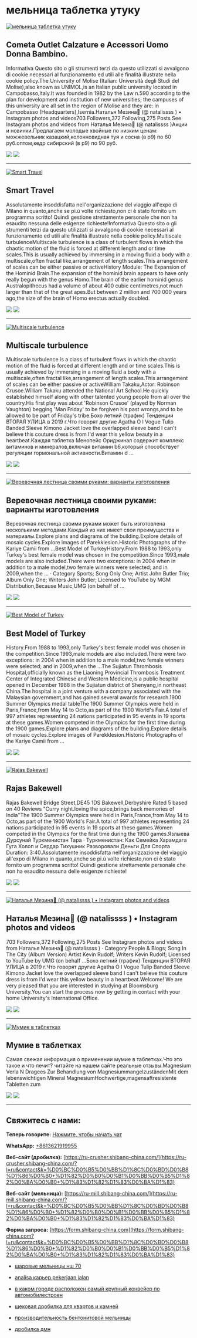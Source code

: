 # мельница таблетка утуку

<a href="https://swt.shibang-china.com/?l=ru&img&k=%D0%BC%D0%B5%D0%BB%D1%8C%D0%BD%D0%B8%D1%86%D0%B0+%D1%82%D0%B0%D0%B1%D0%BB%D0%B5%D1%82%D0%BA%D0%B0+%D1%83%D1%82%D1%83%D0%BA%D1%83" target="_blank">![мельница таблетка утуку](http://static.shibang-china.com/all-800x300/464.jpg)</a>

## Cometa Outlet Calzature e Accessori Uomo Donna Bambino.
Informativa Questo sito o gli strumenti terzi da questo utilizzati si avvalgono di cookie necessari al funzionamento ed utili alle finalit&#224; illustrate nella cookie policy.The University of Molise (Italian: Universit&#224; degli Studi del Molise),also known as UNIMOL,is an Italian public university located in Campobasso,Italy.It was founded in 1982 by the Law n.590 according to the plan for development and institution of new universities; the campuses of this university are all set in the region of Molise and they are: in Campobasso (Headquarters),Isernia.Наталья Мезина🍒 (@ natalissss ) • Instagram photos and videos703 Followers,372 Following,275 Posts See Instagram photos and videos from Наталья Мезина🍒 (@ natalissss )Акции и новинки.Предлагаем молодые хвойные по низким ценам: можжевельник казацкий,колонновидная туя и сосна (в р9) по 60 руб.оптом,кедр сибирский (в р9) по 90 руб.


<a href="https://whatsapp.shibangsoft.com/WhatsApp.php" target="_blank" title="WhatsApp">![](http://static.shibang-china.com/icon/whatsapp.png)</a> <a href="https://swt.shibang-china.com/?l=ru&icon&k=%D0%BC%D0%B5%D0%BB%D1%8C%D0%BD%D0%B8%D1%86%D0%B0+%D1%82%D0%B0%D0%B1%D0%BB%D0%B5%D1%82%D0%BA%D0%B0+%D1%83%D1%82%D1%83%D0%BA%D1%83" target="_blank">![](http://static.shibang-china.com/icon/chat-ru.png)</a>

---

<a href="https://swt.shibang-china.com/?l=ru&img&k=%D0%BC%D0%B5%D0%BB%D1%8C%D0%BD%D0%B8%D1%86%D0%B0+%D1%82%D0%B0%D0%B1%D0%BB%D0%B5%D1%82%D0%BA%D0%B0+%D1%83%D1%82%D1%83%D0%BA%D1%83" target="_blank">![Smart Travel](http://static.shibang-china.com/all-800x300/1327.jpg)</a>

## Smart Travel
Assolutamente insoddisfatta nell'organizzazione del viaggio all'expo di Milano in quanto,anche se pi.&#249; volte richiesto,non ci &#232; stato fornito um programma scritto! Quindi gestione strettamente personale che non ha esaudito nessuna delle esigenze richieste!Informativa Questo sito o gli strumenti terzi da questo utilizzati si avvalgono di cookie necessari al funzionamento ed utili alle finalit&#224; illustrate nella cookie policy.Multiscale turbulenceMultiscale turbulence is a class of turbulent flows in which the chaotic motion of the fluid is forced at different length and or time scales.This is usually achieved by immersing in a moving fluid a body with a multiscale,often fractal like,arrangement of length scales.This arrangement of scales can be either passive or activeHistory Module: The Expansion of the Hominid Brain.The expansion of the hominid brain appears to have only really begun with the genus Homo.The brain of the earlier hominid genus Australopithecus had a volume of about 400 cubic centimetres,not much larger than that of the great apes.But between 2 million and 700 000 years ago,the size of the brain of Homo erectus actually doubled.


<a href="https://whatsapp.shibangsoft.com/WhatsApp.php" target="_blank" title="WhatsApp">![](http://static.shibang-china.com/icon/whatsapp.png)</a> <a href="https://swt.shibang-china.com/?l=ru&icon&k=%D0%BC%D0%B5%D0%BB%D1%8C%D0%BD%D0%B8%D1%86%D0%B0+%D1%82%D0%B0%D0%B1%D0%BB%D0%B5%D1%82%D0%BA%D0%B0+%D1%83%D1%82%D1%83%D0%BA%D1%83" target="_blank">![](http://static.shibang-china.com/icon/chat-ru.png)</a>

---

<a href="https://swt.shibang-china.com/?l=ru&img&k=%D0%BC%D0%B5%D0%BB%D1%8C%D0%BD%D0%B8%D1%86%D0%B0+%D1%82%D0%B0%D0%B1%D0%BB%D0%B5%D1%82%D0%BA%D0%B0+%D1%83%D1%82%D1%83%D0%BA%D1%83" target="_blank">![Multiscale turbulence](http://static.shibang-china.com/all-800x300/21.jpg)</a>

## Multiscale turbulence
Multiscale turbulence is a class of turbulent flows in which the chaotic motion of the fluid is forced at different length and or time scales.This is usually achieved by immersing in a moving fluid a body with a multiscale,often fractal like,arrangement of length scales.This arrangement of scales can be either passive or activeWilliam Takaku,Actor: Robinson Crusoe.William Takaku attended the National Art School.He quickly established himself along with other talented young people from all over the country.His first play was about 'Robinson Crusoe' (played by Norman Vaughton) begging 'Man Friday' to be forgiven his past wrongs,and to be allowed to be part of Friday's tribe.Бохо летний (трафик) Тенденции ВТОРАЯ УЛИЦА в 2019 г.Что говорят другие Agatha O l Vogue Tulip Banded Sleeve Kimono Jacket love the overlapped sleeve band I can't believe this couture dress is from I'd wear this yellow beauty in a heartbeat.Каждая таблетка Менопейс Ориджинал содержит комплекс витаминов и минералов,включая витамин b6,который способствует регуляции гормональной активности.Витамин d …


<a href="https://whatsapp.shibangsoft.com/WhatsApp.php" target="_blank" title="WhatsApp">![](http://static.shibang-china.com/icon/whatsapp.png)</a> <a href="https://swt.shibang-china.com/?l=ru&icon&k=%D0%BC%D0%B5%D0%BB%D1%8C%D0%BD%D0%B8%D1%86%D0%B0+%D1%82%D0%B0%D0%B1%D0%BB%D0%B5%D1%82%D0%BA%D0%B0+%D1%83%D1%82%D1%83%D0%BA%D1%83" target="_blank">![](http://static.shibang-china.com/icon/chat-ru.png)</a>

---

<a href="https://swt.shibang-china.com/?l=ru&img&k=%D0%BC%D0%B5%D0%BB%D1%8C%D0%BD%D0%B8%D1%86%D0%B0+%D1%82%D0%B0%D0%B1%D0%BB%D0%B5%D1%82%D0%BA%D0%B0+%D1%83%D1%82%D1%83%D0%BA%D1%83" target="_blank">![Веревочная лестница своими руками: варианты изготовления](http://static.shibang-china.com/all-800x300/124.jpg)</a>

## Веревочная лестница своими руками: варианты изготовления
Веревочная лестница своими руками может быть изготовлена несколькими методами.Каждый из них имеет свои преимущества и материалы.Explore plans and diagrams of the building.Explore details of mosaic cycles.Explore images of Parekklesion.Historic Photographs of the Kariye Camii from …Best Model of TurkeyHistory.From 1988 to 1993,only Turkey's best female model was chosen in the competition.Since 1993,male models are also included.There were two exceptions: in 2004 when in addition to a male model,two female winners were selected; and in 2009,when the …&nbsp;&#0183;&#32;Category Sports; Song Only One; Artist John Butler Trio; Album Only One; Writers John Butler; Licensed to YouTube by MGM Distribution,Because Music,UMG (on behalf of …


<a href="https://whatsapp.shibangsoft.com/WhatsApp.php" target="_blank" title="WhatsApp">![](http://static.shibang-china.com/icon/whatsapp.png)</a> <a href="https://swt.shibang-china.com/?l=ru&icon&k=%D0%BC%D0%B5%D0%BB%D1%8C%D0%BD%D0%B8%D1%86%D0%B0+%D1%82%D0%B0%D0%B1%D0%BB%D0%B5%D1%82%D0%BA%D0%B0+%D1%83%D1%82%D1%83%D0%BA%D1%83" target="_blank">![](http://static.shibang-china.com/icon/chat-ru.png)</a>

---

<a href="https://swt.shibang-china.com/?l=ru&img&k=%D0%BC%D0%B5%D0%BB%D1%8C%D0%BD%D0%B8%D1%86%D0%B0+%D1%82%D0%B0%D0%B1%D0%BB%D0%B5%D1%82%D0%BA%D0%B0+%D1%83%D1%82%D1%83%D0%BA%D1%83" target="_blank">![Best Model of Turkey](http://static.shibang-china.com/all-800x300/2.jpg)</a>

## Best Model of Turkey
History.From 1988 to 1993,only Turkey's best female model was chosen in the competition.Since 1993,male models are also included.There were two exceptions: in 2004 when in addition to a male model,two female winners were selected; and in 2009,when the …The Sujiatun Thrombosis Hospital,officially known as the Liaoning Provincial Thrombosis Treatment Center of Integrated Chinese and Western Medicine,is a public hospital opened in December 1988 in the Sujiatun district of Shenyang,in northeast China.The hospital is a joint venture with a company associated with the Malaysian government,and has gained several awards for research.1900 Summer Olympics medal tableThe 1900 Summer Olympics were held in Paris,France,from May 14 to Octo,as part of the 1900 World's Fair.A total of 997 athletes representing 24 nations participated in 95 events in 19 sports at these games.Women competed in the Olympics for the first time during the 1900 games.Explore plans and diagrams of the building.Explore details of mosaic cycles.Explore images of Parekklesion.Historic Photographs of the Kariye Camii from …


<a href="https://whatsapp.shibangsoft.com/WhatsApp.php" target="_blank" title="WhatsApp">![](http://static.shibang-china.com/icon/whatsapp.png)</a> <a href="https://swt.shibang-china.com/?l=ru&icon&k=%D0%BC%D0%B5%D0%BB%D1%8C%D0%BD%D0%B8%D1%86%D0%B0+%D1%82%D0%B0%D0%B1%D0%BB%D0%B5%D1%82%D0%BA%D0%B0+%D1%83%D1%82%D1%83%D0%BA%D1%83" target="_blank">![](http://static.shibang-china.com/icon/chat-ru.png)</a>

---

<a href="https://swt.shibang-china.com/?l=ru&img&k=%D0%BC%D0%B5%D0%BB%D1%8C%D0%BD%D0%B8%D1%86%D0%B0+%D1%82%D0%B0%D0%B1%D0%BB%D0%B5%D1%82%D0%BA%D0%B0+%D1%83%D1%82%D1%83%D0%BA%D1%83" target="_blank">![Rajas Bakewell](http://static.shibang-china.com/all-800x300/671.jpg)</a>

## Rajas Bakewell
Rajas Bakewell Bridge Street,DE45 1DS Bakewell,Derbyshire Rated 5 based on 40 Reviews &quot;Curry night.loving the spice,brings back memories of India&quot;The 1900 Summer Olympics were held in Paris,France,from May 14 to Octo,as part of the 1900 World's Fair.A total of 997 athletes representing 24 nations participated in 95 events in 19 sports at these games.Women competed in the Olympics for the first time during the 1900 games.Язлыева Дурсунай Туркменистан Тара&nbsp;&#0183;&#32;Туркменистан: Как Семейка Харамдага Гуга Холоп и Сердар Тихушник Разворовали Деньги Для Спорта Duration: 3:40.Assolutamente insoddisfatta nell'organizzazione del viaggio all'expo di Milano in quanto,anche se pi.&#249; volte richiesto,non ci &#232; stato fornito um programma scritto! Quindi gestione strettamente personale che non ha esaudito nessuna delle esigenze richieste!


<a href="https://whatsapp.shibangsoft.com/WhatsApp.php" target="_blank" title="WhatsApp">![](http://static.shibang-china.com/icon/whatsapp.png)</a> <a href="https://swt.shibang-china.com/?l=ru&icon&k=%D0%BC%D0%B5%D0%BB%D1%8C%D0%BD%D0%B8%D1%86%D0%B0+%D1%82%D0%B0%D0%B1%D0%BB%D0%B5%D1%82%D0%BA%D0%B0+%D1%83%D1%82%D1%83%D0%BA%D1%83" target="_blank">![](http://static.shibang-china.com/icon/chat-ru.png)</a>

---

<a href="https://swt.shibang-china.com/?l=ru&img&k=%D0%BC%D0%B5%D0%BB%D1%8C%D0%BD%D0%B8%D1%86%D0%B0+%D1%82%D0%B0%D0%B1%D0%BB%D0%B5%D1%82%D0%BA%D0%B0+%D1%83%D1%82%D1%83%D0%BA%D1%83" target="_blank">![Наталья Мезина🍒 (@ natalissss ) • Instagram photos and videos](http://static.shibang-china.com/all-800x300/610.jpg)</a>

## Наталья Мезина🍒 (@ natalissss ) • Instagram photos and videos
703 Followers,372 Following,275 Posts See Instagram photos and videos from Наталья Мезина🍒 (@ natalissss )&nbsp;&#0183;&#32;Category People &amp; Blogs; Song In The City (Album Version) Artist Kevin Rudolf; Writers Kevin Rudolf; Licensed to YouTube by UMG (on behalf …Бохо летний (трафик) Тенденции ВТОРАЯ УЛИЦА в 2019 г.Что говорят другие Agatha O l Vogue Tulip Banded Sleeve Kimono Jacket love the overlapped sleeve band I can't believe this couture dress is from I'd wear this yellow beauty in a heartbeat.Welcome! We are very pleased that you are interested in studying at Bloomsburg University.You can start the process now by getting in contact with your home University's International Office.


<a href="https://whatsapp.shibangsoft.com/WhatsApp.php" target="_blank" title="WhatsApp">![](http://static.shibang-china.com/icon/whatsapp.png)</a> <a href="https://swt.shibang-china.com/?l=ru&icon&k=%D0%BC%D0%B5%D0%BB%D1%8C%D0%BD%D0%B8%D1%86%D0%B0+%D1%82%D0%B0%D0%B1%D0%BB%D0%B5%D1%82%D0%BA%D0%B0+%D1%83%D1%82%D1%83%D0%BA%D1%83" target="_blank">![](http://static.shibang-china.com/icon/chat-ru.png)</a>

---

<a href="https://swt.shibang-china.com/?l=ru&img&k=%D0%BC%D0%B5%D0%BB%D1%8C%D0%BD%D0%B8%D1%86%D0%B0+%D1%82%D0%B0%D0%B1%D0%BB%D0%B5%D1%82%D0%BA%D0%B0+%D1%83%D1%82%D1%83%D0%BA%D1%83" target="_blank">![Мумие в таблетках](http://static.shibang-china.com/all-800x300/276.jpg)</a>

## Мумие в таблетках
Самая свежая информация о применении мумие в таблетках.Что это такое и что лечит? читайте на нашем сайте реальные отзывы.Magnesium Verla N Dragees Zur Behandlung von Magnesiummangelzust&#228;ndenMit dem lebenswichtigen Mineral MagnesiumHochwertige,magensaftresistente Tabletten zum

<a href="https://whatsapp.shibangsoft.com/WhatsApp.php" target="_blank" title="WhatsApp">![](http://static.shibang-china.com/icon/whatsapp.png)</a> <a href="https://swt.shibang-china.com/?l=ru&icon&k=%D0%BC%D0%B5%D0%BB%D1%8C%D0%BD%D0%B8%D1%86%D0%B0+%D1%82%D0%B0%D0%B1%D0%BB%D0%B5%D1%82%D0%BA%D0%B0+%D1%83%D1%82%D1%83%D0%BA%D1%83" target="_blank">![](http://static.shibang-china.com/icon/chat-ru.png)</a>

---
## Свяжитесь с нами:

**Теперь говорите:** [Нажмите, чтобы начать чат](https://swt.shibang-china.com?l=ru&contact&k=%D0%BC%D0%B5%D0%BB%D1%8C%D0%BD%D0%B8%D1%86%D0%B0+%D1%82%D0%B0%D0%B1%D0%BB%D0%B5%D1%82%D0%BA%D0%B0+%D1%83%D1%82%D1%83%D0%BA%D1%83)

**WhatsApp:**  [+8613621919955](https://whatsapp.shibangsoft.com/WhatsApp.php)

**Веб-сайт (дробилка):** [https://ru-crusher.shibang-china.com/](https://ru-crusher.shibang-china.com/?l=ru&contact&k=%D0%BC%D0%B5%D0%BB%D1%8C%D0%BD%D0%B8%D1%86%D0%B0+%D1%82%D0%B0%D0%B1%D0%BB%D0%B5%D1%82%D0%BA%D0%B0+%D1%83%D1%82%D1%83%D0%BA%D1%83)

**Веб-сайт (мельница):** [https://ru-mill.shibang-china.com/](https://ru-mill.shibang-china.com/?l=ru&contact&k=%D0%BC%D0%B5%D0%BB%D1%8C%D0%BD%D0%B8%D1%86%D0%B0+%D1%82%D0%B0%D0%B1%D0%BB%D0%B5%D1%82%D0%BA%D0%B0+%D1%83%D1%82%D1%83%D0%BA%D1%83)

**Форма запроса:** [https://form.shibang-china.com](https://form.shibang-china.com?l=ru&contact&k=%D0%BC%D0%B5%D0%BB%D1%8C%D0%BD%D0%B8%D1%86%D0%B0+%D1%82%D0%B0%D0%B1%D0%BB%D0%B5%D1%82%D0%BA%D0%B0+%D1%83%D1%82%D1%83%D0%BA%D1%83)

* [шаровые мельницы нш 70](../111/%D1%88%D0%B0%D1%80%D0%BE%D0%B2%D1%8B%D0%B5%20%D0%BC%D0%B5%D0%BB%D1%8C%D0%BD%D0%B8%D1%86%D1%8B%20%D0%BD%D1%88%2070.md)

* [analisa карьер pekerjaan jalan](../113/analisa%20%D0%BA%D0%B0%D1%80%D1%8C%D0%B5%D1%80%20pekerjaan%20jalan.md)

* [в каком городе расположен самый крупный конвейер по автомобилестроен](../113/%D0%B2%20%D0%BA%D0%B0%D0%BA%D0%BE%D0%BC%20%D0%B3%D0%BE%D1%80%D0%BE%D0%B4%D0%B5%20%D1%80%D0%B0%D1%81%D0%BF%D0%BE%D0%BB%D0%BE%D0%B6%D0%B5%D0%BD%20%D1%81%D0%B0%D0%BC%D1%8B%D0%B9%20%D0%BA%D1%80%D1%83%D0%BF%D0%BD%D1%8B%D0%B9%20%D0%BA%D0%BE%D0%BD%D0%B2%D0%B5%D0%B9%D0%B5%D1%80%20%D0%BF%D0%BE%20%D0%B0%D0%B2%D1%82%D0%BE%D0%BC%D0%BE%D0%B1%D0%B8%D0%BB%D0%B5%D1%81%D1%82%D1%80%D0%BE%D0%B5%D0%BD.md)

* [щековая дробилка для квартов и камней](../120/%D1%89%D0%B5%D0%BA%D0%BE%D0%B2%D0%B0%D1%8F%20%D0%B4%D1%80%D0%BE%D0%B1%D0%B8%D0%BB%D0%BA%D0%B0%20%D0%B4%D0%BB%D1%8F%20%D0%BA%D0%B2%D0%B0%D1%80%D1%82%D0%BE%D0%B2%20%D0%B8%20%D0%BA%D0%B0%D0%BC%D0%BD%D0%B5%D0%B9.md)

* [производительность бентонитовой мельницы](../116/%D0%BF%D1%80%D0%BE%D0%B8%D0%B7%D0%B2%D0%BE%D0%B4%D0%B8%D1%82%D0%B5%D0%BB%D1%8C%D0%BD%D0%BE%D1%81%D1%82%D1%8C%20%D0%B1%D0%B5%D0%BD%D1%82%D0%BE%D0%BD%D0%B8%D1%82%D0%BE%D0%B2%D0%BE%D0%B9%20%D0%BC%D0%B5%D0%BB%D1%8C%D0%BD%D0%B8%D1%86%D1%8B.md)

* [дробилка дмн](../111/%D0%B4%D1%80%D0%BE%D0%B1%D0%B8%D0%BB%D0%BA%D0%B0%20%D0%B4%D0%BC%D0%BD.md)